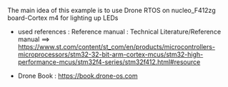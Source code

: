 The main idea of this example is to use Drone RTOS on nucleo_F412zg board-Cortex m4 for lighting up LEDs


* used references : 
 Reference manual : Technical Literature/Reference manual ==> https://www.st.com/content/st_com/en/products/microcontrollers-microprocessors/stm32-32-bit-arm-cortex-mcus/stm32-high-performance-mcus/stm32f4-series/stm32f412.html#resource 


* Drone Book : https://book.drone-os.com

